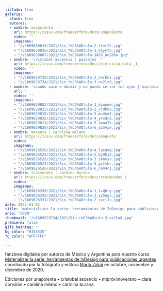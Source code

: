 ```yaml
---
listado: true
galeria:
  stack: true
  autores:
  - nombre: unapolenta
    url: https://issuu.com/freezerfoto/docs/unapolenta
    video: ''
    imagenes:
    - "/v1609630015/2021/Sin_t%C3%ADtulo-2_ffmt2l.jpg"
    - "/v1609630016/2021/Sin_t%C3%ADtulo-1_kpyyth.jpg"
    - "/v1609630007/2021/Sin_t%C3%ADtulo-1ASD_an2dna.jpg"
  - nombre: 'cristobal ascencio | paisajes  '
    url: https://issuu.com/freezerfoto/docs/ejercicio_data__1_
    video: ''
    imagenes:
    - "/v1609629730/2021/Sin_t%C3%ADtulo-2_xerbki.jpg"
    - "/v1609629734/2021/Sin_t%C3%ADtulo-3_ox2ln8.jpg"
  - nombre: 'cuando quiero dormir y no puedo cerrar los ojos | mipróximoverano  '
    url: ''
    video: ''
    imagenes:
    - "/v1609629802/2021/Sin_t%C3%ADtulo-1_kywnww.jpg"
    - "/v1609629825/2021/Sin_t%C3%ADtulo-2_vcdk0x.jpg"
    - "/v1609629818/2021/Sin_t%C3%ADtulo-3_mu4mmf.jpg"
    - "/v1609629828/2021/Sin_t%C3%ADtulo-4_yrxdca.jpg"
    - "/v1609629811/2021/Sin_t%C3%ADtulo-5_imou7k.jpg"
    - "/v1609629828/2021/Sin_t%C3%ADtulo-6_dp5vpe.jpg"
  - nombre: maqueta | carolina milano
    url: https://issuu.com/freezerfoto/docs/maqueta
    video: ''
    imagenes:
    - "/v1609626528/2021/Sin_t%C3%ADtulo-4_lgcaqq.jpg"
    - "/v1609626528/2021/Sin_t%C3%ADtulo-2_by9hj3.jpg"
    - "/v1609626526/2021/Sin_t%C3%ADtulo-3_z4bysn.jpg"
    - "/v1609626527/2021/Sin_t%C3%ADtulo-5_gvfvbr.jpg"
    - "/v1609626526/2021/Sin_t%C3%ADtulo-6_nam4c1.jpg"
  - nombre: trasmundos | carmina burana
    url: https://issuu.com/freezerfoto/docs/trasmundos_1
    video: ''
    imagenes:
    - "/v1609626336/2021/Sin_t%C3%ADtulo-1_lvqhry.jpg"
    - "/v1609626338/2021/Sin_t%C3%ADtulo-3_yy5ugu.jpg"
    - "/v1609626337/2021/Sin_t%C3%ADtulo-2_zvci1s.jpg"
date: 2021-01-02
title: 'materializar la serie: herramientas de InDesign para publicaciones urgentes '
anio: "2020"
thumbnail: "/v1609629734/2021/Sin_t%C3%ADtulo-3_ox2ln8.jpg"
premiere: false
gifs_hashtag: ''
bg_color: "#353535"
fg_color: "#FFFFFF"

---
```

fanzines digitales por autorxs de México y Argentina para nuestro curso [Materializar la serie: herramientas de InDesign para publicaciones urgentes ](https://freezer.com.ar/cursos/materializar-la-serie-herramientas-de-indesign-para-publicaciones-urgentes/)coordinado por la fotógrafa y editora [Marla Zakai](https://www.instagram.com/marzakai/) en octubre, noviembre y diciembre de 2020. 

Ediciones por unapolenta • cristobal ascencio • mipróximoverano • clara corvalán • carolina milano • carmina burana
